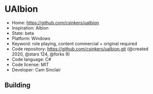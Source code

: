 # UAlbion

- Home: https://github.com/csinkers/ualbion
- Inspiration: Albion
- State: beta
- Platform: Windows
- Keyword: role playing, content commercial + original required
- Code repository: https://github.com/csinkers/ualbion.git (@created 2020, @stars 124, @forks 9)
- Code language: C#
- Code license: MIT
- Developer: Cam Sinclair

## Building
